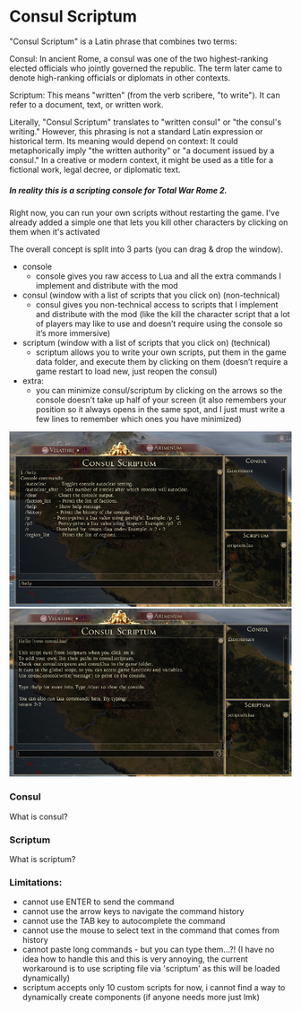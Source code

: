 # Consul Scriptum
"Consul Scriptum" is a Latin phrase that combines two terms:

Consul: In ancient Rome, a consul was one of the two highest-ranking elected officials who jointly governed the republic. The term later came to denote high-ranking officials or diplomats in other contexts.

Scriptum: This means "written" (from the verb scribere, "to write"). It can refer to a document, text, or written work.


Literally, "Consul Scriptum" translates to "written consul" or "the consul's writing." However, this phrasing is not a standard Latin expression or historical term. Its meaning would depend on context:
It could metaphorically imply "the written authority" or "a document issued by a consul."
In a creative or modern context, it might be used as a title for a fictional work, legal decree, or diplomatic text.


##### In reality this is a scripting console for Total War Rome 2.

Right now, you can run your own scripts without restarting the game.
I've already added a simple one that lets you kill other characters by clicking on them when it's activated

The overall concept is split into 3 parts (you can drag & drop the window).

- console
  - console gives you raw access to Lua and all the extra commands I implement and distribute with the mod
- consul (window with a list of scripts that you click on) (non-technical)
  - consul gives you non-technical access to scripts that I implement and distribute with the mod (like the kill the character script that a lot of players may like to use and doesn’t require using the console so it’s more immersive)
- scriptum (window with a list of scripts that you click on) (technical)
  - scriptum allows you to write your own scripts, put them in the game data folder, and execute them by clicking on them (doesn’t require a game restart to load new, just reopen the consul)
- extra:
  - you can minimize consul/scriptum by clicking on the arrows so the console doesn’t take up half of your screen (it also remembers your position so it always opens in the same spot, and I just must write a few lines to remember which ones you have minimized)

![](./extras/scriptumx.png)
![](./extras/scriptumy.png)

### Consul
What is consul?

### Scriptum
What is scriptum?

### Limitations:
 - cannot use ENTER to send the command
 - cannot use the arrow keys to navigate the command history
 - cannot use the TAB key to autocomplete the command
 - cannot use the mouse to select text in the command that comes from history
 - cannot paste long commands - but you can type them...?! (I have no idea how to handle this and this is very annoying, the current workaround is to use scripting file via 'scriptum' as this will be loaded dynamically)
 - scriptum accepts only 10 custom scripts for now, i cannot find a way to dynamically create components (if anyone needs more just lmk)
